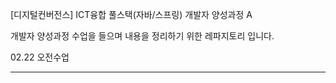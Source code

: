 [디지털컨버전스] ICT융합 풀스택(자바/스프링) 개발자 양성과정 A

개발자 양성과정 수업을 들으며 내용을 정리하기 위한 레파지토리 입니다.

02.22
오전수업


     
     
------------------------------------------------------------------------------------------------------------------------------------------------------------------------

